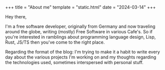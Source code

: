 +++
title = "About me"
template = "static.html"
date = "2024-03-14"
+++

Hey there,

I'm a free software developer, originally from Germany and now traveling around the globe, writing (mostly) Free Software in various Cafe's.
So if you're interested in ramblings about programming language design, Lisp, Rust, JS/TS then you've come to the right place.

Regarding the format of the blog: I'm trying to make it a habit to write every day about the various projects I'm working on and my thoughts
regarding the technologies used, sometimes interspersed with personal stuff.